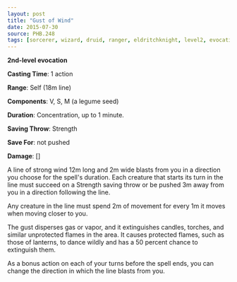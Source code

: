 ```yaml
---
layout: post
title: "Gust of Wind"
date: 2015-07-30
source: PHB.248
tags: [sorcerer, wizard, druid, ranger, eldritchknight, level2, evocation]
---
```


**2nd-level evocation**

**Casting Time**: 1 action

**Range**: Self (18m line)

**Components**: V, S, M (a legume seed)

**Duration**: Concentration, up to 1 minute.

**Saving Throw**: Strength

**Save For**: not pushed

**Damage**: []

A line of strong wind 12m long and 2m wide blasts from you in a direction you choose for the spell's duration. Each creature that starts its turn in the line must succeed on a Strength saving throw or be pushed 3m away from you in a direction following the line.

Any creature in the line must spend 2m of movement for every 1m it moves when moving closer to you.

The gust disperses gas or vapor, and it extinguishes candles, torches, and similar unprotected flames in the area. It causes protected flames, such as those of lanterns, to dance wildly and has a 50 percent chance to extinguish them.

As a bonus action on each of your turns before the spell ends, you can change the direction in which the line blasts from you.
